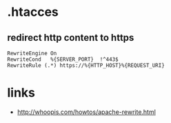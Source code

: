 # .htacces

## redirect http content to https

    RewriteEngine On
    RewriteCond   %{SERVER_PORT}  !^443$
    RewriteRule (.*) https://%{HTTP_HOST}%{REQUEST_URI}

# links

* http://whoopis.com/howtos/apache-rewrite.html
